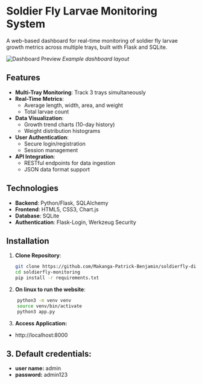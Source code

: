 # Soldier Fly Larvae Monitoring System

A web-based dashboard for real-time monitoring of soldier fly larvae growth metrics across multiple trays, built with Flask and SQLite.

![Dashboard Preview](https://via.placeholder.com/800x400.png?text=Dashboard+Preview) *Example dashboard layout*

## Features

- **Multi-Tray Monitoring**: Track 3 trays simultaneously
- **Real-Time Metrics**:
  - Average length, width, area, and weight
  - Total larvae count
- **Data Visualization**:
  - Growth trend charts (10-day history)
  - Weight distribution histograms
- **User Authentication**:
  - Secure login/registration
  - Session management
- **API Integration**:
  - RESTful endpoints for data ingestion
  - JSON data format support

## Technologies

- **Backend**: Python/Flask, SQLAlchemy
- **Frontend**: HTML5, CSS3, Chart.js
- **Database**: SQLite
- **Authentication**: Flask-Login, Werkzeug Security

## Installation

1. **Clone Repository**:
   ```bash
   git clone https://github.com/Makanga-Patrick-Benjamin/soldierfly-display.git
   cd soldierfly-monitoring
   pip install -r requirements.txt

2. **On linux to run the website**:
```bash
    python3 -m venv venv
    source venv/bin/activate
    python3 app.py
```
3. **Access Application:**
- http://localhost:8000

## 3. **Default credentials:**
- **user name:** admin
- **password:** admin123

